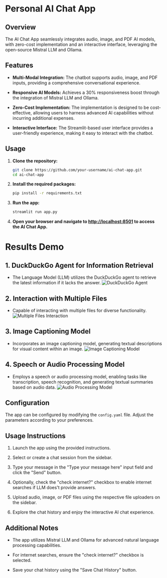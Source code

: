 # Personal AI Chat App

## Overview

The AI Chat App seamlessly integrates audio, image, and PDF AI models, with zero-cost implementation and an interactive interface, leveraging the open-source Mistral LLM and Ollama.

## Features

- **Multi-Modal Integration:** The chatbot supports audio, image, and PDF inputs, providing a comprehensive conversational experience.

- **Responsive AI Models:** Achieves a 30% responsiveness boost through the integration of Mistral LLM and Ollama.

- **Zero-Cost Implementation:** The implementation is designed to be cost-effective, allowing users to harness advanced AI capabilities without incurring additional expenses.

- **Interactive Interface:** The Streamlit-based user interface provides a user-friendly experience, making it easy to interact with the chatbot.

## Usage

1. **Clone the repository:**

    ```bash
    git clone https://github.com/your-username/ai-chat-app.git
    cd ai-chat-app
    ```

2. **Install the required packages:**

    ```bash
    pip install -r requirements.txt
    ```

3. **Run the app:**

    ```bash
    streamlit run app.py
    ```

4. **Open your browser and navigate to [http://localhost:8501](http://localhost:8501) to access the AI Chat App.**


# Results Demo

## 1. DuckDuckGo Agent for Information Retrieval
- The Language Model (LLM) utilizes the DuckDuckGo agent to retrieve the latest information if it lacks the answer.
![DuckDuckGo Agent](https://github.com/Deepakv1210/Personal-AI-Chatbot/assets/154148155/23ecc2bc-6513-4a3f-b185-46db2897b70a)

## 2. Interaction with Multiple Files
- Capable of interacting with multiple files for diverse functionality.
![Multiple Files Interaction](https://github.com/Deepakv1210/Personal-AI-Chatbot/assets/154148155/ca507482-9c6a-4006-bdc7-1a11b2488243)

## 3. Image Captioning Model
- Incorporates an image captioning model, generating textual descriptions for visual content within an image.
![Image Captioning Model](https://github.com/Deepakv1210/Personal-AI-Chatbot/assets/154148155/f7c1efa2-d39f-4cb2-aec7-c3be039d1fd4)

## 4. Speech or Audio Processing Model
- Employs a speech or audio processing model, enabling tasks like transcription, speech recognition, and generating textual summaries based on audio data.
![Audio Processing Model](https://github.com/Deepakv1210/Personal-AI-Chatbot/assets/154148155/746712b6-9cb2-4e65-8cd5-e0b8e77acc29)




## Configuration

The app can be configured by modifying the `config.yaml` file. Adjust the parameters according to your preferences.

## Usage Instructions

1. Launch the app using the provided instructions.

2. Select or create a chat session from the sidebar.

3. Type your message in the "Type your message here" input field and click the "Send" button.

4. Optionally, check the "check internet?" checkbox to enable internet searches if LLM does't provide answers.

5. Upload audio, image, or PDF files using the respective file uploaders on the sidebar.

6. Explore the chat history and enjoy the interactive AI chat experience.

## Additional Notes

- The app utilizes Mistral LLM and Ollama for advanced natural language processing capabilities.

- For internet searches, ensure the "check internet?" checkbox is selected.

- Save your chat history using the "Save Chat History" button.

